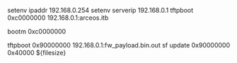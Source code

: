 setenv ipaddr 192.168.0.254 
setenv serverip 192.168.0.1
tftpboot 0xc0000000 192.168.0.1:arceos.itb


bootm 0xc0000000





tftpboot 0x90000000 192.168.0.1:fw_payload.bin.out
sf update 0x90000000 0x40000 ${filesize}










